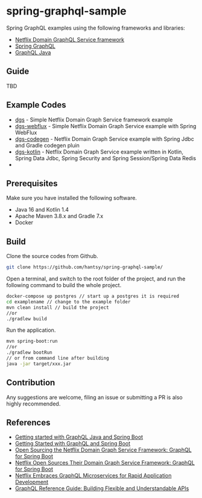 # spring-graphql-sample

Spring GraphQL examples using the following frameworks and libraries:

* [Netflix Domain GraphQL Service framework](https://netflix.github.io/dgs/) 
* [Spring GraphQL](https://github.com/spring-projects/spring-graphql)
* [GraphQL Java](https://www.graphql-java.com/)

## Guide

TBD

## Example Codes

* [dgs](./dgs) - Simple Netflix Domain Graph Service framework example
* [dgs-webflux](./dgs-webflux) - Simple Netflix Domain Graph Service example with Spring WebFlux
* [dgs-codegen](./dgs-codegen) - Netflix Domain Graph Service example with Spring Jdbc and Gradle codegen pluin
* [dgs-kotlin](./dgs-kotlin) - Netflix Domain Graph Service example written in Kotlin, Spring Data Jdbc, Spring Security and Spring Session/Spring Data Redis
* 

## Prerequisites

Make sure you have installed the following software.

* Java 16 and Kotlin 1.4
* Apache Maven 3.8.x and Gradle 7.x
* Docker

## Build 

Clone the source codes from Github.

```bash
git clone https://github.com/hantsy/spring-graphql-sample/
```

Open a terminal, and switch to the root folder of the project, and run the following command to build the whole project.

```bash
docker-compose up postgres // start up a postgres it is required
cd examplename // change to the example folder
mvn clean install // build the project
//or
./gradlew build
```

Run the application.

```bash
mvn spring-boot:run 
//or 
./gradlew bootRun
// or from command line after building
java -jar target/xxx.jar
```


## Contribution

Any suggestions are welcome, filing an issue or submitting a PR is also highly recommended.  



## References

* [Getting started with GraphQL Java and Spring Boot](https://www.graphql-java.com/tutorials/getting-started-with-spring-boot/)
* [Getting Started with GraphQL and Spring Boot](https://www.baeldung.com/spring-graphql)
* [Open Sourcing the Netflix Domain Graph Service Framework: GraphQL for Spring Boot](https://netflixtechblog.com/open-sourcing-the-netflix-domain-graph-service-framework-graphql-for-spring-boot-92b9dcecda18)
* [Netflix Open Sources Their Domain Graph Service Framework: GraphQL for Spring Boot ](https://www.infoq.com/news/2021/02/netflix-graphql-spring-boot/)
* [Netflix Embraces GraphQL Microservices for Rapid Application Development ](https://www.infoq.com/news/2021/03/netflix-graphql-microservices/)
* [GraphQL Reference Guide: Building Flexible and Understandable APIs ](https://www.infoq.com/articles/GraphQL-ultimate-guide/)
